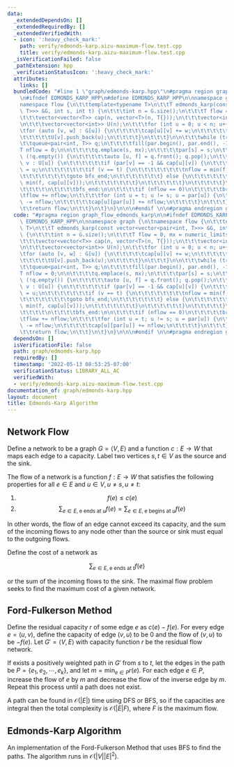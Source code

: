 ```yaml
---
data:
  _extendedDependsOn: []
  _extendedRequiredBy: []
  _extendedVerifiedWith:
  - icon: ':heavy_check_mark:'
    path: verify/edmonds-karp.aizu-maximum-flow.test.cpp
    title: verify/edmonds-karp.aizu-maximum-flow.test.cpp
  _isVerificationFailed: false
  _pathExtension: hpp
  _verificationStatusIcon: ':heavy_check_mark:'
  attributes:
    links: []
  bundledCode: "#line 1 \"graph/edmonds-karp.hpp\"\n#pragma region graph_flow_edmonds_karp\n\
    \n#ifndef EDMONDS_KARP_HPP\n#define EDMONDS_KARP_HPP\n\nnamespace graph {\n\t\
    namespace flow {\n\t\ttemplate<typename T>\n\t\tT edmonds_karp(const vector<vector<pair<int,\
    \ T>>> &G, int s, int t) {\n\t\t\tint n = G.size();\n\t\t\tT flow = 0, mx = numeric_limits<T>::max();\n\
    \t\t\tvector<vector<T>> cap(n, vector<T>(n, T{}));\n\t\t\tvector<int> par(n);\n\
    \n\t\t\tvector<vector<int>> U(n);\n\t\t\tfor (int u = 0; u < n; u++) {\n\t\t\t\
    \tfor (auto [v, w] : G[u]) {\n\t\t\t\t\tcap[u][v] += w;\n\t\t\t\t\tU[u].push_back(v);\n\
    \t\t\t\t\tU[v].push_back(u);\n\t\t\t\t}\n\t\t\t}\n\n\t\t\twhile (true) {\n\t\t\
    \t\tqueue<pair<int, T>> q;\n\t\t\t\tfill(par.begin(), par.end(), -1);\n\t\t\t\t\
    T nflow = 0;\n\n\t\t\t\tq.emplace(s, mx);\n\t\t\t\tpar[s] = s;\n\t\t\t\twhile\
    \ (!q.empty()) {\n\t\t\t\t\tauto [u, f] = q.front(); q.pop();\n\t\t\t\t\tfor (auto\
    \ v : U[u]) {\n\t\t\t\t\t\tif (par[v] == -1 && cap[u][v]) {\n\t\t\t\t\t\t\tpar[v]\
    \ = u;\n\t\t\t\t\t\t\tif (v == t) {\n\t\t\t\t\t\t\t\tnflow = min(f, cap[u][v]);\n\
    \t\t\t\t\t\t\t\tgoto bfs_end;\n\t\t\t\t\t\t\t} else {\n\t\t\t\t\t\t\t\tq.emplace(v,\
    \ min(f, cap[u][v]));\n\t\t\t\t\t\t\t}\n\t\t\t\t\t\t}\n\t\t\t\t\t}\n\t\t\t\t}\n\
    \t\t\t\t\n\t\t\t\tbfs_end:\n\n\t\t\t\tif (nflow == 0)\n\t\t\t\t\tbreak;\n\t\t\t\
    \tflow += nflow;\n\t\t\t\tfor (int u = t; u != s; u = par[u]) {\n\t\t\t\t\tcap[par[u]][u]\
    \ -= nflow;\n\t\t\t\t\tcap[u][par[u]] += nflow;\n\t\t\t\t}\n\t\t\t}\n\t\t\t\n\t\
    \t\treturn flow;\n\t\t}\n\t}\n}\n\n\n#endif \n\n#pragma endregion graph_flow_edmonds_karp\n"
  code: "#pragma region graph_flow_edmonds_karp\n\n#ifndef EDMONDS_KARP_HPP\n#define\
    \ EDMONDS_KARP_HPP\n\nnamespace graph {\n\tnamespace flow {\n\t\ttemplate<typename\
    \ T>\n\t\tT edmonds_karp(const vector<vector<pair<int, T>>> &G, int s, int t)\
    \ {\n\t\t\tint n = G.size();\n\t\t\tT flow = 0, mx = numeric_limits<T>::max();\n\
    \t\t\tvector<vector<T>> cap(n, vector<T>(n, T{}));\n\t\t\tvector<int> par(n);\n\
    \n\t\t\tvector<vector<int>> U(n);\n\t\t\tfor (int u = 0; u < n; u++) {\n\t\t\t\
    \tfor (auto [v, w] : G[u]) {\n\t\t\t\t\tcap[u][v] += w;\n\t\t\t\t\tU[u].push_back(v);\n\
    \t\t\t\t\tU[v].push_back(u);\n\t\t\t\t}\n\t\t\t}\n\n\t\t\twhile (true) {\n\t\t\
    \t\tqueue<pair<int, T>> q;\n\t\t\t\tfill(par.begin(), par.end(), -1);\n\t\t\t\t\
    T nflow = 0;\n\n\t\t\t\tq.emplace(s, mx);\n\t\t\t\tpar[s] = s;\n\t\t\t\twhile\
    \ (!q.empty()) {\n\t\t\t\t\tauto [u, f] = q.front(); q.pop();\n\t\t\t\t\tfor (auto\
    \ v : U[u]) {\n\t\t\t\t\t\tif (par[v] == -1 && cap[u][v]) {\n\t\t\t\t\t\t\tpar[v]\
    \ = u;\n\t\t\t\t\t\t\tif (v == t) {\n\t\t\t\t\t\t\t\tnflow = min(f, cap[u][v]);\n\
    \t\t\t\t\t\t\t\tgoto bfs_end;\n\t\t\t\t\t\t\t} else {\n\t\t\t\t\t\t\t\tq.emplace(v,\
    \ min(f, cap[u][v]));\n\t\t\t\t\t\t\t}\n\t\t\t\t\t\t}\n\t\t\t\t\t}\n\t\t\t\t}\n\
    \t\t\t\t\n\t\t\t\tbfs_end:\n\n\t\t\t\tif (nflow == 0)\n\t\t\t\t\tbreak;\n\t\t\t\
    \tflow += nflow;\n\t\t\t\tfor (int u = t; u != s; u = par[u]) {\n\t\t\t\t\tcap[par[u]][u]\
    \ -= nflow;\n\t\t\t\t\tcap[u][par[u]] += nflow;\n\t\t\t\t}\n\t\t\t}\n\t\t\t\n\t\
    \t\treturn flow;\n\t\t}\n\t}\n}\n\n\n#endif \n\n#pragma endregion graph_flow_edmonds_karp"
  dependsOn: []
  isVerificationFile: false
  path: graph/edmonds-karp.hpp
  requiredBy: []
  timestamp: '2022-05-13 08:53:25-07:00'
  verificationStatus: LIBRARY_ALL_AC
  verifiedWith:
  - verify/edmonds-karp.aizu-maximum-flow.test.cpp
documentation_of: graph/edmonds-karp.hpp
layout: document
title: Edmonds-Karp Algorithm
---
```


## Network Flow

Define a network to be a graph $G = \langle V, E \rangle$ and a function $c: E \rightarrow W$ that maps each edge to a capacity. Label two vertices $s, t \in V$ as the source and the sink. 

The flow of a network is a function $f: E \rightarrow W$ that satisfies the following properties for all $e \in E$ and $u \in V, u \neq s, u \neq t$:
1. $$f(e) \leq c(e)$$
2. $$\sum_{e \in E, \; \text{e ends at } u} f(e) = \sum_{e \in E, \; \text{e begins at } u} f(e)$$

In other words, the flow of an edge cannot exceed its capacity, and the sum of the incoming flows to any node other than the source or sink must equal to the outgoing flows. 

Define the cost of a network as 

$$\sum_{e \in E, \; \text{e ends at } t} f(e)$$

or the sum of the incoming flows to the sink. The maximal flow problem seeks to find the maximum cost of a given network. 

## Ford-Fulkerson Method

Define the residual capacity $r$ of some edge $e$ as $c(e) - f(e)$. For every edge $e = (u, v)$, define the capacity of edge $(v, u)$ to be $0$ and the flow of $(v, u)$ to be $-f(e)$. Let $G' = \langle V, E \rangle$ with capacity function $r$ be the residual flow network. 

If exists a positively weighted path in $G'$ from $s$ to $t$, let the edges in the path be $P = \{e_1, e_2, \cdots, e_k\}$, and let $m = \min_{e \in P}r(e)$. For each edge $e \in P$, increase the flow of $e$ by $m$ and decrease the flow of the inverse edge by $m$. Repeat this process until a path does not exist. 

A path can be found in $\mathcal{O}(\lvert E \rvert)$ time using DFS or BFS, so if the capacities are integral then the total complexity is $\mathcal{O}(\lvert E \rvert F)$, where $F$ is the maximum flow.

## Edmonds-Karp Algorithm

An implementation of the Ford-Fulkerson Method that uses BFS to find the paths. The algorithm runs in $\mathcal{O}(\lvert V \rvert \lvert E \rvert ^ 2)$.